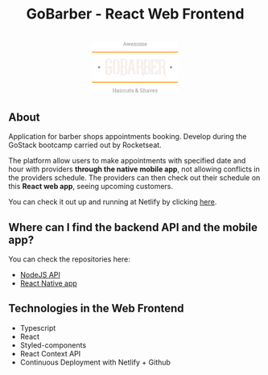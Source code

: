 # <p align="center">GoBarber - React Web Frontend</p>

# <p align="center"><img src=".readmeImages/logo.svg" height="100"/></p>

## About

Application for barber shops appointments booking. Develop during the GoStack bootcamp carried out by Rocketseat.

The platform allow users to make appointments with specified date and hour with providers **through the native mobile app**, not allowing conflicts in the providers schedule. The providers can then check out their schedule on this **React web app**, seeing upcoming customers.

You can check it out up and running at Netlify by clicking [here](https://gobarber-web-react.netlify.app/).

## Where can I find the backend API and the mobile app?

You can check the repositories here:

- [NodeJS API](https://github.com/leonardorib/gobarber-api)
- [React Native app](https://github.com/leonardorib/gobarber-mobile)

## Technologies in the Web Frontend

- Typescript
- React
- Styled-components
- React Context API
- Continuous Deployment with Netlify + Github
